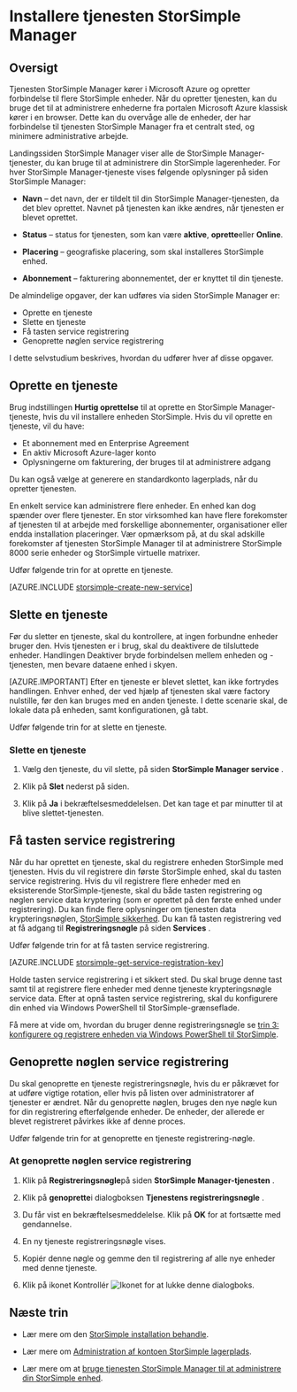 <properties 
   pageTitle="Installere tjenesten StorSimple Manager | Microsoft Azure"
   description="Forklarer, hvordan du kan oprette og slette tjenesten StorSimple Manager i portalen Azure klassisk, og beskriver, hvordan du administrerer tasten service registrering."
   services="storsimple"
   documentationCenter=""
   authors="SharS"
   manager="carmonm"
   editor="" />
<tags 
   ms.service="storsimple"
   ms.devlang="na"
   ms.topic="article"
   ms.tgt_pltfrm="na"
   ms.workload="na"
   ms.date="05/24/2016"
   ms.author="v-sharos" />

# <a name="deploy-the-storsimple-manager-service"></a>Installere tjenesten StorSimple Manager

## <a name="overview"></a>Oversigt

Tjenesten StorSimple Manager kører i Microsoft Azure og opretter forbindelse til flere StorSimple enheder. Når du opretter tjenesten, kan du bruge det til at administrere enhederne fra portalen Microsoft Azure klassisk kører i en browser. Dette kan du overvåge alle de enheder, der har forbindelse til tjenesten StorSimple Manager fra et centralt sted, og minimere administrative arbejde.

Landingssiden StorSimple Manager viser alle de StorSimple Manager-tjenester, du kan bruge til at administrere din StorSimple lagerenheder. For hver StorSimple Manager-tjeneste vises følgende oplysninger på siden StorSimple Manager:

- **Navn** – det navn, der er tildelt til din StorSimple Manager-tjenesten, da det blev oprettet. Navnet på tjenesten kan ikke ændres, når tjenesten er blevet oprettet.

- **Status** – status for tjenesten, som kan være **aktive**, **oprette**eller **Online**.

- **Placering** – geografiske placering, som skal installeres StorSimple enhed.

- **Abonnement** – fakturering abonnementet, der er knyttet til din tjeneste.

De almindelige opgaver, der kan udføres via siden StorSimple Manager er:

- Oprette en tjeneste
- Slette en tjeneste
- Få tasten service registrering
- Genoprette nøglen service registrering

I dette selvstudium beskrives, hvordan du udfører hver af disse opgaver.

## <a name="create-a-service"></a>Oprette en tjeneste

Brug indstillingen **Hurtig oprettelse** til at oprette en StorSimple Manager-tjeneste, hvis du vil installere enheden StorSimple. Hvis du vil oprette en tjeneste, vil du have:

- Et abonnement med en Enterprise Agreement
- En aktiv Microsoft Azure-lager konto
- Oplysningerne om fakturering, der bruges til at administrere adgang

Du kan også vælge at generere en standardkonto lagerplads, når du opretter tjenesten.

En enkelt service kan administrere flere enheder. En enhed kan dog spænder over flere tjenester. En stor virksomhed kan have flere forekomster af tjenesten til at arbejde med forskellige abonnementer, organisationer eller endda installation placeringer. Vær opmærksom på, at du skal adskille forekomster af tjenesten StorSimple Manager til at administrere StorSimple 8000 serie enheder og StorSimple virtuelle matrixer.

Udfør følgende trin for at oprette en tjeneste.

[AZURE.INCLUDE [storsimple-create-new-service](../../includes/storsimple-create-new-service.md)]

## <a name="delete-a-service"></a>Slette en tjeneste

Før du sletter en tjeneste, skal du kontrollere, at ingen forbundne enheder bruger den. Hvis tjenesten er i brug, skal du deaktivere de tilsluttede enheder. Handlingen Deaktiver bryde forbindelsen mellem enheden og -tjenesten, men bevare dataene enhed i skyen. 

[AZURE.IMPORTANT] Efter en tjeneste er blevet slettet, kan ikke fortrydes handlingen. Enhver enhed, der ved hjælp af tjenesten skal være factory nulstille, før den kan bruges med en anden tjeneste. I dette scenarie skal, de lokale data på enheden, samt konfigurationen, gå tabt.

Udfør følgende trin for at slette en tjeneste.

### <a name="to-delete-a-service"></a>Slette en tjeneste

1. Vælg den tjeneste, du vil slette, på siden **StorSimple Manager service** .

1. Klik på **Slet** nederst på siden.

1. Klik på **Ja** i bekræftelsesmeddelelsen. Det kan tage et par minutter til at blive slettet-tjenesten.

## <a name="get-the-service-registration-key"></a>Få tasten service registrering

Når du har oprettet en tjeneste, skal du registrere enheden StorSimple med tjenesten. Hvis du vil registrere din første StorSimple enhed, skal du tasten service registrering. Hvis du vil registrere flere enheder med en eksisterende StorSimple-tjeneste, skal du både tasten registrering og nøglen service data kryptering (som er oprettet på den første enhed under registrering). Du kan finde flere oplysninger om tjenesten data krypteringsnøglen, [StorSimple sikkerhed](storsimple-security.md). Du kan få tasten registrering ved at få adgang til **Registreringsnøgle** på siden **Services** .

Udfør følgende trin for at få tasten service registrering.

[AZURE.INCLUDE [storsimple-get-service-registration-key](../../includes/storsimple-get-service-registration-key.md)]

Holde tasten service registrering i et sikkert sted. Du skal bruge denne tast samt til at registrere flere enheder med denne tjeneste krypteringsnøgle service data. Efter at opnå tasten service registrering, skal du konfigurere din enhed via Windows PowerShell til StorSimple-grænseflade.

Få mere at vide om, hvordan du bruger denne registreringsnøgle se [trin 3: konfigurere og registrere enheden via Windows PowerShell til StorSimple](storsimple-deployment-walkthrough.md#step-2-configure-and-register-the-device-through-windows-powershell-for-storsimple).

## <a name="regenerate-the-service-registration-key"></a>Genoprette nøglen service registrering

Du skal genoprette en tjeneste registreringsnøgle, hvis du er påkrævet for at udføre vigtige rotation, eller hvis på listen over administratorer af tjenester er ændret. Når du genoprette nøglen, bruges den nye nøgle kun for din registrering efterfølgende enheder. De enheder, der allerede er blevet registreret påvirkes ikke af denne proces.

Udfør følgende trin for at genoprette en tjeneste registrering-nøgle.

### <a name="to-regenerate-the-service-registration-key"></a>At genoprette nøglen service registrering

1. Klik på **Registreringsnøgle**på siden **StorSimple Manager-tjenesten** .

1. Klik på **genoprette**i dialogboksen **Tjenestens registreringsnøgle** .

1. Du får vist en bekræftelsesmeddelelse. Klik på **OK** for at fortsætte med gendannelse.

1. En ny tjeneste registreringsnøgle vises.

1. Kopiér denne nøgle og gemme den til registrering af alle nye enheder med denne tjeneste.

1. Klik på ikonet Kontrollér ![Ikonet](./media/storsimple-manage-service/HCS_CheckIcon.png) for at lukke denne dialogboks.


## <a name="next-steps"></a>Næste trin

- Lær mere om den [StorSimple installation behandle](storsimple-deployment-walkthrough.md).

- Lær mere om [Administration af kontoen StorSimple lagerplads](storsimple-manage-storage-accounts.md).

- Lær mere om at [bruge tjenesten StorSimple Manager til at administrere din StorSimple enhed](storsimple-manager-service-administration.md).

 
